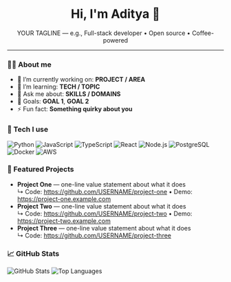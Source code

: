 <h1 align="center">Hi, I'm Aditya 👋</h1>
<p align="center">YOUR TAGLINE — e.g., Full-stack developer • Open source • Coffee-powered</p>

---

### 👩‍💻 About me
- 🔭 I’m currently working on: **PROJECT / AREA**  
- 🌱 I’m learning: **TECH / TOPIC**  
- 💬 Ask me about: **SKILLS / DOMAINS**  
- 🎯 Goals: **GOAL 1**, **GOAL 2**  
- ⚡ Fun fact: **Something quirky about you**

### 🧰 Tech I use
<!-- Badges from shields.io; replace / remove as you like -->
![Python](https://img.shields.io/badge/Python-3776AB?logo=python&logoColor=white)
![JavaScript](https://img.shields.io/badge/JavaScript-F7DF1E?logo=javascript&logoColor=black)
![TypeScript](https://img.shields.io/badge/TypeScript-3178C6?logo=typescript&logoColor=white)
![React](https://img.shields.io/badge/React-20232A?logo=react&logoColor=61DAFB)
![Node.js](https://img.shields.io/badge/Node.js-339933?logo=node.js&logoColor=white)
![PostgreSQL](https://img.shields.io/badge/PostgreSQL-4169E1?logo=postgresql&logoColor=white)
![Docker](https://img.shields.io/badge/Docker-2496ED?logo=docker&logoColor=white)
![AWS](https://img.shields.io/badge/AWS-232F3E?logo=amazon-aws&logoColor=white)

### 📌 Featured Projects
- **Project One** — one-line value statement about what it does  
  ↳ Code: https://github.com/USERNAME/project-one • Demo: https://project-one.example.com  
- **Project Two** — one-line value statement about what it does  
  ↳ Code: https://github.com/USERNAME/project-two • Demo: https://project-two.example.com  
- **Project Three** — one-line value statement about what it does  
  ↳ Code: https://github.com/USERNAME/project-three

### 📈 GitHub Stats
<!-- Replace USERNAME with your GitHub username -->
![GitHub Stats](https://github-readme-stats.vercel.app/api?username=none-adi&show_icons=true)
![Top Languages](https://github-readme-stats.vercel.app/api/top-langs/?username=none-adi&layout=compact)
<!--
### 🌐 Find me
- Portfolio: https://YOURDOMAIN.com  
- LinkedIn: https://www.linkedin.com/in/YOURHANDLE  
- Email: you@example.com



**none-adi/none-adi** is a ✨ _special_ ✨ repository because its `README.md` (this file) appears on your GitHub profile.

Here are some ideas to get you started:

- 🔭 I’m currently working on ...
- 🌱 I’m currently learning ...
- 👯 I’m looking to collaborate on ...
- 🤔 I’m looking for help with ...
- 💬 Ask me about ...
- 📫 How to reach me: ...
- 😄 Pronouns: ...
- ⚡ Fun fact: ...
-->
